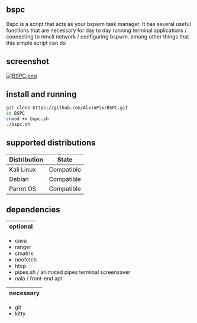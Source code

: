 ## bspc

Bspc is a script that acts as your bspwm task manager. It has several useful functions that are necessary for day to day running terminal applications / connecting to nmcli network / configuring bspwm. among other things that this simple script can do

## screenshot

[![BSPC.png](https://i.postimg.cc/vZVHmwTq/BSPC.png)](https://postimg.cc/0z9qt3pD)

## install and running 

```bash
git clone https://github.com/AlvinPix/BSPC.git
cd BSPC
chmod +x bspc.sh
./bspc.sh
```
## supported distributions

| Distribution |   State       |
|--------------|---------------| 
| Kali Linux   | Compatible    |
| Debian       | Compatible    |
| Parrot OS    | Compatible    |

## dependencies

| optional |
|----------|

- cava
- ranger
- cmatrix
- neofetch
- htop
- pipes.sh / animated pipes terminal screensaver
- nala / front-end apt

| necessary |
|-----------|

- git
- kitty
